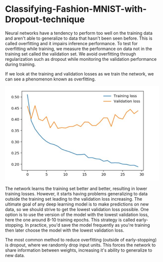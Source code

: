 # Classifying-Fashion-MNIST-with-Dropout-technique
Neural networks have a tendency to perform too well on the training data and aren't able to generalize to data that hasn't been seen before. This is called overfitting and it impairs inference performance. To test for overfitting while training, we measure the performance on data not in the training set called the validation set. We avoid overfitting through regularization such as dropout while monitoring the validation performance during training.

If we look at the training and validation losses as we train the network, we can see a phenomenon known as overfitting.

![alt text](https://github.com/Yogesh-S/Classifying-Fashion-MNIST-with-Dropout-technique/blob/master/Overfitting.JPG?raw=true)

The network learns the training set better and better, resulting in lower training losses. However, it starts having problems generalizing to data outside the training set leading to the validation loss increasing. The ultimate goal of any deep learning model is to make predictions on new data, so we should strive to get the lowest validation loss possible. One option is to use the version of the model with the lowest validation loss, here the one around 8-10 training epochs. This strategy is called early-stopping. In practice, you'd save the model frequently as you're training then later choose the model with the lowest validation loss.

The most common method to reduce overfitting (outside of early-stopping) is dropout, where we randomly drop input units. This forces the network to share information between weights, increasing it's ability to generalize to new data.
